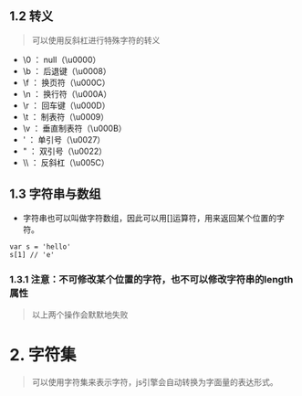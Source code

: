 ## 1.2 转义
>  可以使用反斜杠进行特殊字符的转义
- \0  ： null（\u0000）
- \b  ： 后退键（\u0008）
- \f  ： 换页符（\u000C）
- \n  ： 换行符（\u000A）
- \r  ： 回车键（\u000D）
- \t  ： 制表符（\u0009）
- \v  ： 垂直制表符（\u000B）
- \'  ： 单引号（\u0027）
- \"  ： 双引号（\u0022）
- \\\  ： 反斜杠（\u005C）

## 1.3 字符串与数组
- 字符串也可以叫做字符数组，因此可以用[]运算符，用来返回某个位置的字符。
```
var s = 'hello'
s[1] // 'e'
```

### 1.3.1 注意：不可修改某个位置的字符，也不可以修改字符串的length属性
> 以上两个操作会默默地失败

# 2. 字符集
> 可以使用字符集来表示字符，js引擎会自动转换为字面量的表达形式。